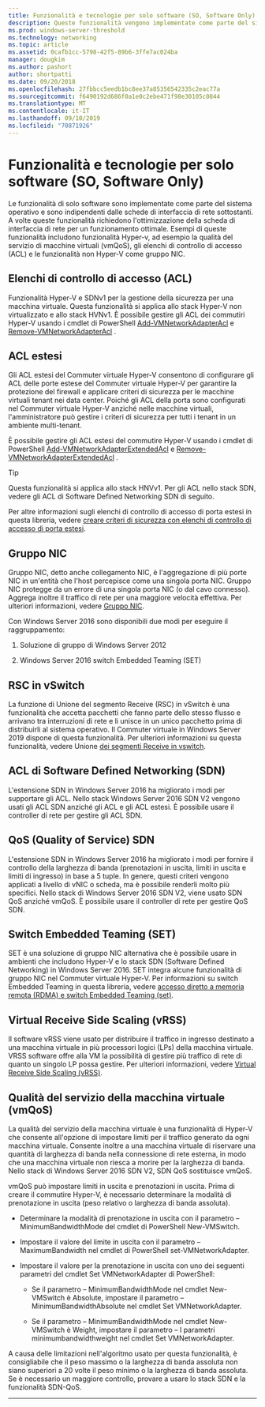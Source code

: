 ```yaml
---
title: Funzionalità e tecnologie per solo software (SO, Software Only)
description: Queste funzionalità vengono implementate come parte del sistema operativo e sono indipendenti dalle schede di interfaccia di rete sottostanti. A volte queste funzionalità richiedono l'ottimizzazione della scheda di interfaccia di rete per un funzionamento ottimale. Esempi di queste funzionalità includono funzionalità Hyper-v, ad esempio la qualità del servizio di macchine virtuali (vmQoS), gli elenchi di controllo di accesso (ACL) e le funzionalità non Hyper-V come gruppo NIC.
ms.prod: windows-server-threshold
ms.technology: networking
ms.topic: article
ms.assetid: 0cafb1cc-5798-42f5-89b6-3ffe7ac024ba
manager: dougkim
ms.author: pashort
author: shortpatti
ms.date: 09/20/2018
ms.openlocfilehash: 27fbbcc5eedb1bc8ee37a85356542335c2eac77a
ms.sourcegitcommit: f6490192d686f0a1e0c2ebe471f98e30105c0844
ms.translationtype: MT
ms.contentlocale: it-IT
ms.lasthandoff: 09/10/2019
ms.locfileid: "70871926"
---
```

# <a name="software-only-so-features-and-technologies"></a>Funzionalità e tecnologie per solo software (SO, Software Only)
Le funzionalità di solo software sono implementate come parte del sistema operativo e sono indipendenti dalle schede di interfaccia di rete sottostanti. A volte queste funzionalità richiedono l'ottimizzazione della scheda di interfaccia di rete per un funzionamento ottimale. Esempi di queste funzionalità includono funzionalità Hyper-v, ad esempio la qualità del servizio di macchine virtuali (vmQoS), gli elenchi di controllo di accesso (ACL) e le funzionalità non Hyper-V come gruppo NIC.

## <a name="access-control-lists-acls"></a>Elenchi di controllo di accesso (ACL)

Funzionalità Hyper-V e SDNv1 per la gestione della sicurezza per una macchina virtuale. Questa funzionalità si applica allo stack Hyper-V non virtualizzato e allo stack HVNv1. È possibile gestire gli ACL dei commutiri Hyper-V usando i cmdlet di PowerShell [Add-VMNetworkAdapterAcl](https://docs.microsoft.com/powershell/module/hyper-v/add-vmnetworkadapteracl?view=win10-ps) e [Remove-VMNetworkAdapterAcl](https://docs.microsoft.com/powershell/module/hyper-v/remove-vmnetworkadapteracl?view=win10-ps) .

## <a name="extended-acls"></a>ACL estesi

Gli ACL estesi del Commuter virtuale Hyper-V consentono di configurare gli ACL delle porte estese del Commuter virtuale Hyper-V per garantire la protezione del firewall e applicare criteri di sicurezza per le macchine virtuali tenant nei data center. Poiché gli ACL della porta sono configurati nel Commuter virtuale Hyper-V anziché nelle macchine virtuali, l'amministratore può gestire i criteri di sicurezza per tutti i tenant in un ambiente multi-tenant.

È possibile gestire gli ACL estesi del commutire Hyper-V usando i cmdlet di PowerShell [Add-VMNetworkAdapterExtendedAcl](https://docs.microsoft.com/powershell/module/hyper-v/add-vmnetworkadapterextendedacl?view=win10-ps) e [Remove-VMNetworkAdapterExtendedAcl](https://docs.microsoft.com/powershell/module/hyper-v/remove-vmnetworkadapteracl?view=win10-ps) .

>[!TIP] 
>Questa funzionalità si applica allo stack HNVv1. Per gli ACL nello stack SDN, vedere gli ACL di Software Defined Networking SDN di seguito.

Per altre informazioni sugli elenchi di controllo di accesso di porta estesi in questa libreria, vedere [creare criteri di sicurezza con elenchi di controllo di accesso di porta estesi](https://docs.microsoft.com/windows-server/virtualization/hyper-v-virtual-switch/Create-Security-Policies-with-Extended-Port-Access-Control-Lists).

## <a name="nic-teaming"></a>Gruppo NIC

Gruppo NIC, detto anche collegamento NIC, è l'aggregazione di più porte NIC in un'entità che l'host percepisce come una singola porta NIC. Gruppo NIC protegge da un errore di una singola porta NIC (o dal cavo connesso). Aggrega inoltre il traffico di rete per una maggiore velocità effettiva. Per ulteriori informazioni, vedere [Gruppo NIC](https://docs.microsoft.com/windows-server/networking/technologies/nic-teaming/nic-teaming).

Con Windows Server 2016 sono disponibili due modi per eseguire il raggruppamento:

1.  Soluzione di gruppo di Windows Server 2012

2.  Windows Server 2016 switch Embedded Teaming (SET)


## <a name="rsc-in-the-vswitch"></a>RSC in vSwitch

La funzione di Unione del segmento Receive (RSC) in vSwitch è una funzionalità che accetta pacchetti che fanno parte dello stesso flusso e arrivano tra interruzioni di rete e li unisce in un unico pacchetto prima di distribuirli al sistema operativo. Il Commuter virtuale in Windows Server 2019 dispone di questa funzionalità. Per ulteriori informazioni su questa funzionalità, vedere Unione [dei segmenti Receive in vswitch](https://docs.microsoft.com/windows-server/networking/technologies/hpn/rsc-in-the-vswitch).

## <a name="software-defined-networking-sdn-acls"></a>ACL di Software Defined Networking (SDN)

L'estensione SDN in Windows Server 2016 ha migliorato i modi per supportare gli ACL. Nello stack Windows Server 2016 SDN V2 vengono usati gli ACL SDN anziché gli ACL e gli ACL estesi. È possibile usare il controller di rete per gestire gli ACL SDN. 

## <a name="sdn-quality-of-service-qos"></a>QoS (Quality of Service) SDN

L'estensione SDN in Windows Server 2016 ha migliorato i modi per fornire il controllo della larghezza di banda (prenotazioni in uscita, limiti in uscita e limiti di ingresso) in base a 5 tuple. In genere, questi criteri vengono applicati a livello di vNIC o scheda, ma è possibile renderli molto più specifici. Nello stack di Windows Server 2016 SDN V2, viene usato SDN QoS anziché vmQoS. È possibile usare il controller di rete per gestire QoS SDN.

## <a name="switch-embedded-teaming-set"></a>Switch Embedded Teaming (SET)

SET è una soluzione di gruppo NIC alternativa che è possibile usare in ambienti che includono Hyper-V e lo stack SDN (Software Defined Networking) in Windows Server 2016. SET integra alcune funzionalità di gruppo NIC nel Commuter virtuale Hyper-V. Per informazioni su switch Embedded Teaming in questa libreria, vedere [accesso diretto a memoria remota (RDMA) e switch Embedded Teaming (set)](https://docs.microsoft.com/windows-server/virtualization/hyper-v-virtual-switch/rdma-and-switch-embedded-teaming).

## <a name="virtual-receive-side-scaling-vrss"></a>Virtual Receive Side Scaling (vRSS)

Il software vRSS viene usato per distribuire il traffico in ingresso destinato a una macchina virtuale in più processori logici (LPs) della macchina virtuale. VRSS software offre alla VM la possibilità di gestire più traffico di rete di quanto un singolo LP possa gestire. Per ulteriori informazioni, vedere [Virtual Receive Side Scaling (vRSS)](https://docs.microsoft.com/windows-server/networking/technologies/vrss/vrss-top).

## <a name="virtual-machine-quality-of-service-vmqos"></a>Qualità del servizio della macchina virtuale (vmQoS)

La qualità del servizio della macchina virtuale è una funzionalità di Hyper-V che consente all'opzione di impostare limiti per il traffico generato da ogni macchina virtuale. Consente inoltre a una macchina virtuale di riservare una quantità di larghezza di banda nella connessione di rete esterna, in modo che una macchina virtuale non riesca a morire per la larghezza di banda. Nello stack di Windows Server 2016 SDN V2, SDN QoS sostituisce vmQoS.

vmQoS può impostare limiti in uscita e prenotazioni in uscita. Prima di creare il commutire Hyper-V, è necessario determinare la modalità di prenotazione in uscita (peso relativo o larghezza di banda assoluta).

-  Determinare la modalità di prenotazione in uscita con il parametro – MinimumBandwidthMode del cmdlet di PowerShell New-VMSwitch.

-  Impostare il valore del limite in uscita con il parametro – MaximumBandwidth nel cmdlet di PowerShell set-VMNetworkAdapter.

-  Impostare il valore per la prenotazione in uscita con uno dei seguenti parametri del cmdlet Set VMNetworkAdapter di PowerShell:

   -  Se il parametro – MinimumBandwidthMode nel cmdlet New-VMSwitch è Absolute, impostare il parametro – MinimumBandwidthAbsolute nel cmdlet Set VMNetworkAdapter.

   -  Se il parametro – MinimumBandwidthMode nel cmdlet New-VMSwitch è Weight, impostare il parametro – I parametri minimumbandwidthweight nel cmdlet Set VMNetworkAdapter.

A causa delle limitazioni nell'algoritmo usato per questa funzionalità, è consigliabile che il peso massimo o la larghezza di banda assoluta non siano superiori a 20 volte il peso minimo o la larghezza di banda assoluta. Se è necessario un maggiore controllo, provare a usare lo stack SDN e la funzionalità SDN-QoS.


---